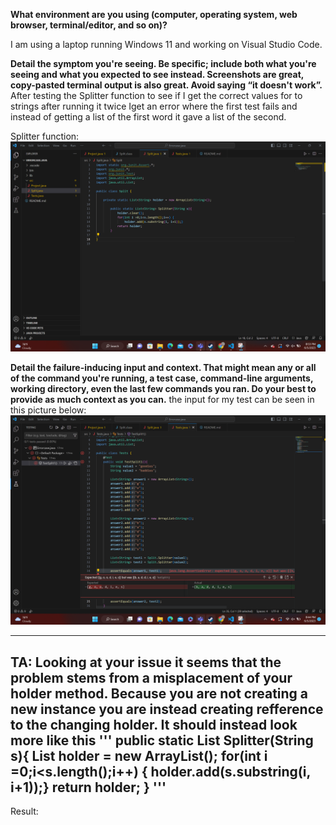 **What environment are you using (computer, operating system, web browser, terminal/editor, and so on)?**

I am using a laptop running Windows 11 and working on Visual Studio Code.

**Detail the symptom you're seeing. Be specific; include both what you're seeing and what you expected to see instead. Screenshots are great, copy-pasted terminal output is also great. Avoid saying “it doesn't work”.**
After testing the Splitter function to see if I get the correct values for to strings after running it twice Iget an error where the first test fails and instead of getting a list of the first word it gave a list of the second.

Splitter function: ![Image](Screenshotnewnow.png)



**Detail the failure-inducing input and context. That might mean any or all of the command you're running, a test case, command-line arguments, working directory, even the last few commands you ran. Do your best to provide as much context as you can.**
the input for my test can be seen in this picture below:
![Image](Screenshotneednow.png)

---
TA:
Looking at your issue  it seems that the problem stems from a misplacement of your holder method. Because you are not creating a new instance you are instead creating refference to the changing holder. It should instead look more like this
'''
        public static List<String> Splitter(String s){
            List<String> holder = new ArrayList<String>();
            for(int i =0;i<s.length();i++) {
                holder.add(s.substring(i, i+1));}
            return holder;
        }
 '''   
  ---
  Result:
